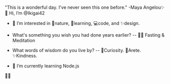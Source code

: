 "This is a wonderful day. I've never seen this one before." -Maya Angelou✨
👋 Hi, I’m @Ikigai42

- 👀 I’m interested in 🌲nature, 🧠learning, 💻code, and ✨design. 

- What's something you wish you had done years earlier?
-- 🧘‍♂️ Fasting & Meditation

- What words of wisdom do you live by?
-- 👀Curiosity. 💪Arete. ✨Kindness. 

- 🌱 I’m currently learning Node.js

🖖😎

<!---
Ikigai42/Ikigai42 is a ✨ special ✨ repository because its `README.md` (this file) appears on your GitHub profile.
You can click the Preview link to take a look at your changes.
--->
